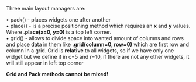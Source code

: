 


  
Three main layout managers are:  
  
• pack() - places widgets one after another  
• place() - is a precise positioning method which requires an **x** and **y** values. Where .**place(x=0, y=0)** is a top left corner.  
• grid() - allows to divide space into wanted amount of columns and rows and place data in them like **.grid(column=0, row=0)** which are first row and column in a grid. Grid is **relative** to all widgets, so if we have only one widget but we define it in c=5 and r=10, if there are not any other widgets, it will still appear in left top corner  
  
**Grid and Pack methods cannot be mixed!**